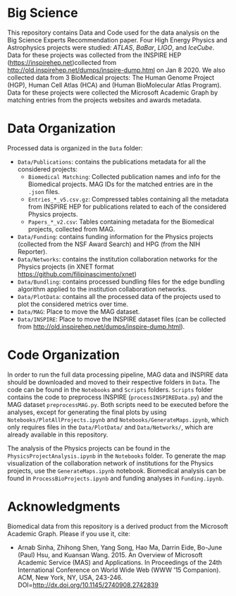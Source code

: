 # Big Science
This repository contains Data and Code used for the data analysis on the Big Science Experts Recommendation paper. Four High Energy Physics and Astrophysics projects were studied: *ATLAS*, *BaBar*, *LIGO*, and *IceCube*. Data for these projects was collected from the INSPIRE HEP (https://inspirehep.net)collected from http://old.inspirehep.net/dumps/inspire-dump.html on Jan 8 2020. We also collected data from 3 BioMedical projects: The Human Genome Project (HGP), Human Cell Atlas (HCA) and (Human BioMolecular Atlas Program). Data for these projects were collected the Microsoft Academic Graph by matching entries from the projects websites and awards metadata.


# Data Organization
Processed data is organized in the `Data` folder:
- `Data/Publications`: contains the publications metadata for all the considered projects:
   - `Biomedical Matching`: Collected publication names and info for the Biomedical projects. MAG IDs for the matched entries are in the `.json` files.
   - `Entries_*_v5.csv.gz`: Compressed tables containing all the metadata from INSPIRE HEP for publications related to each of the considered Physics projects.
   - `Papers_*_v2.csv`: Tables containing metadata for the Biomedical projects, collected from MAG.   
- `Data/Funding`: contains funding information for the Physics projects (collected from the NSF Award Search) and HPG (from the NIH Reporter).
- `Data/Networks`: contains the institution collaboration networks for the Physics projects (in XNET format https://github.com/filipinascimento/xnet)
- `Data/Bundling`: contains processed bundling files for the edge bundling algorithm applied to the institution collaboration networks.
- `Data/PlotData`: contains all the processed data of the projects used to plot the considered metrics over time.
- `Data/MAG`: Place to move the MAG dataset.
- `Data/INSPIRE`: Place to move the INSPIRE dataset files (can be collected from http://old.inspirehep.net/dumps/inspire-dump.html).

# Code Organization
In order to run the full data processing pipeline, MAG data and INSPIRE data should be downloaded and moved to their respective folders in `Data`. The code can be found in the `Notebooks` and `Scripts` folders. `Scripts` folder contains the code to preprocess INSPIRE (`processINSPIREData.py`) and the MAG dataset `preprocessMAG.py`. Both scripts need to be executed before the analyses, except for generating the final plots by using `Notebooks/PlotAllProjects.ipynb` and `Notebooks/GenerateMaps.ipynb`, which only requires files in the `Data/PlotData/` and `Data/Networks/`, which are already available in this repository.

The analysis of the Physics projects can be found in the `PhysicsProjectAnalysis.ipynb` in the `Notebooks` folder. To generate the map visualization of the collaboration network of institutions for the Physics projects, use the `GenerateMaps.ipynb` notebook. Biomedical analysis can be found in `ProcessBioProjects.ipynb` and funding analyses in `Funding.ipynb`.


# Acknowledgments 
Biomedical data from this repository is a derived product from the Microsoft Academic Graph. Please if you use it, cite:

- Arnab Sinha, Zhihong Shen, Yang Song, Hao Ma, Darrin Eide, Bo-June (Paul) Hsu, and Kuansan Wang. 2015. An Overview of Microsoft Academic Service (MAS) and Applications. In Proceedings of the 24th International Conference on World Wide Web (WWW ’15 Companion). ACM, New York, NY, USA, 243-246. DOI=http://dx.doi.org/10.1145/2740908.2742839







  

